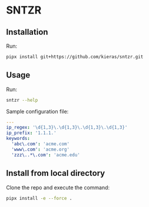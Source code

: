 # SNTZR

## Installation

Run:

```bash
pipx install git+https://github.com/kieras/sntzr.git
```

## Usage

Run:

```bash
sntzr --help
```

Sample configuration file:

```yaml
---
ip_regex: '\d{1,3}\.\d{1,3}\.\d{1,3}\.\d{1,3}'
ip_prefix: '1.1.1.'
keywords:
  'abc\.com': 'acme.com'
  'www\.com': 'acme.org'
  'zzz\..*\.com': 'acme.edu'
```

## Install from local directory

Clone the repo and execute the command:

```bash
pipx install -e --force .
```
